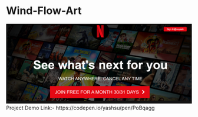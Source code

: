 # Wind-Flow-Art
<img src="https://github.com/YASHSU/netflix-clone/blob/main/Screenshot%20(11).png" alt="CSS-ART">
Project Demo Link:- https://codepen.io/yashsu/pen/PoBqagg
